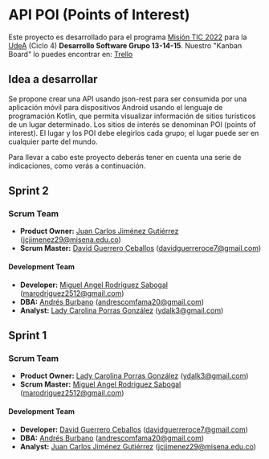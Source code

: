 # API POI (Points of Interest)

Este proyecto es desarrollado para el programa [Misión TIC 2022](https://www.misiontic2022.gov.co/portal) para la [UdeA](https://lms.misiontic2022udea.com) (Ciclo 4)
**Desarrollo Software Grupo 13-14-15**. Nuestro "Kanban Board" lo puedes encontrar en: [Trello](https://trello.com/b/UhfHPPxo/proyecto-ciclo-4)

## Idea a desarrollar

Se propone crear una API usando json-rest para ser consumida por una aplicación móvil para dispositivos Android usando el lenguaje de programación Kotlin, que permita visualizar información de sitios turísticos de un lugar determinado. Los sitios de interés se denominan POI (points of interest). El lugar y los POI debe elegirlos cada grupo; el lugar puede ser en cualquier parte del mundo.

Para llevar a cabo este proyecto deberás tener en cuenta una serie de indicaciones, como verás a continuación.

## Sprint 2

### Scrum Team

- **Product Owner:** [Juan Carlos Jiménez Gutiérrez](https://github.com/jcarlosj) (jcjimenez29@misena.edu.co)
- **Scrum Master:** [David Guerrero Ceballos](https://github.com/EnTusPupilas) (davidguerreroce7@gmail.com)


#### Development Team
- **Developer:** [Miguel Angel Rodriguez Sabogal](https://github.com/CKDark44n) (marodriguez2512@gmail.com)
- **DBA:** [Andrés Burbano](https://github.com/Andres-B-Developer) (andrescomfama20@gmail.com)
- **Analyst:** [Lady Carolina Porras González](https://github.com/ydalk)  (ydalk3@gmail.com)

## Sprint 1

### Scrum Team

- **Product Owner:** [Lady Carolina Porras González](https://github.com/ydalk)  (ydalk3@gmail.com)
- **Scrum Master:** [Miguel Angel Rodriguez Sabogal](https://github.com/CKDark44n) (marodriguez2512@gmail.com)


#### Development Team
- **Developer:** [David Guerrero Ceballos](https://github.com/EnTusPupilas) (davidguerreroce7@gmail.com)
- **DBA:** [Andrés Burbano](https://github.com/Andres-B-Developer) (andrescomfama20@gmail.com)
- **Analyst:** [Juan Carlos Jiménez Gutiérrez](https://github.com/jcarlosj) (jcjimenez29@misena.edu.co)
